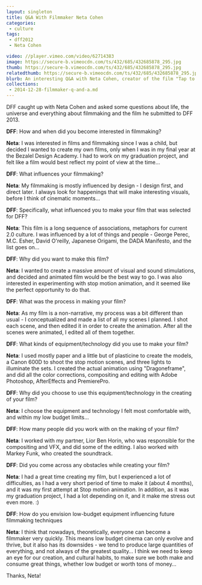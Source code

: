 ```yaml
---
layout: singleton
title: Q&A With Filmmaker Neta Cohen
categories:
 - culture
tags:
 - dff2012
 - Neta Cohen

video: //player.vimeo.com/video/62714383
image: https://secure-b.vimeocdn.com/ts/432/685/432685878_295.jpg
thumb: https://secure-b.vimeocdn.com/ts/432/685/432685878_295.jpg
relatedthumb: https://secure-b.vimeocdn.com/ts/432/685/432685878_295.jpg
blurb: An interesting Q&A with Neta Cohen, creator of the film "Tap to Retry".
collections:
 - 2014-12-28-filmmaker-q-and-a.md
---
```



DFF caught up with Neta Cohen and asked some questions about life, the universe and everything about filmmaking and the film he submitted to DFF 2013.

**DFF**: How and when did you become interested in filmmaking?

**Neta**: I was interested in films and filmmaking since I was a child, but decided I wanted to create my own films, only when I was in my final year at the Bezalel Design Academy. I had to work on my graduation project, and felt like a film would best reflect my point of view at the time...

**DFF**: What influences your filmmaking?


**Neta**: My filmmaking is mostly influenced by design - I design first, and direct later. I always look for happenings that will make interesting visuals, before I think of cinematic moments...

**DFF**: Specifically, what influenced you to make your film that was selected for DFF?


**Neta**: This film is a long sequence of associations, metaphors for current 2.0 culture. I was influenced by a lot of things and people - George Perec, M.C. Esher, David O'reilly, Japanese Origami, the DADA Manifesto, and the list goes on…

**DFF**: Why did you want to make this film?


**Neta**: I wanted to create a massive amount of visual and sound stimulations, and decided and animated film would be the best way to go. I was also interested in experimenting with stop motion animation, and it seemed like the perfect opportunity to do that.

**DFF**: What was the process in making your film?


**Neta**: As my film is a non-narrative, my process was a bit different than usual - I conceptualized and made a list of all my scenes I planned. I shot each scene, and then edited it in order to create the animation. After all the scenes were animated, I edited all of them together.

**DFF**: What kinds of equipment/technology did you use to make your film?


**Neta**: I used mostly paper and a little but of plasticine to create the models, a Canon 600D to shoot the stop motion scenes, and three lights to illuminate the sets. I created the actual animation using "Dragoneframe", and did all the color corrections, compositing and editing with Adobe Photoshop, AfterEffects and PremierePro.

**DFF**: Why did you choose to use this equipment/technology in the creating of your film?


**Neta**: I choose the equipment and technology I felt most comfortable with, and within my low budget limits…

**DFF**: How many people did you work with on the making of your film?


**Neta**: I worked with my partner, Lior Ben Horin, who was responsible for the compositing and VFX, and did some of the editing. I also worked with Markey Funk, who created the soundtrack.

**DFF**: Did you come across any obstacles while creating your film?


**Neta**: I had a great time creating my film, but I experienced a lot of difficulties, as I had a very short period of time to make it (about 4 months), and it was my first attempt at Stop motion animation. In addition, as it was my graduation project, I had a lot depending on it, and it make me stress out even more. :)

**DFF**: How do you envision low-budget equipment influencing future filmmaking techniques


**Neta**: I think that nowadays, theoretically, everyone can become a filmmaker very quickly. This means low budget cinema can only evolve and thrive, but it also has its downsides - we tend to produce large quantities of everything, and not always of the greatest quality…
I think we need to keep an eye for our creation, and cultural habits, to make sure we both make and consume great things, whether low budget or worth tons of money…


Thanks, Neta!

